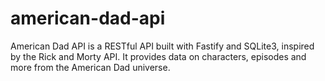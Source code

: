 # american-dad-api
American Dad API is a RESTful API built with Fastify and SQLite3, inspired by the Rick and Morty API. It provides data on characters, episodes and more from the American Dad universe.
